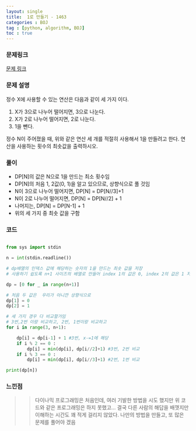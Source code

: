 ```yaml
---
layout: single
title:  1로 만들기 - 1463
categories : BOJ
tag : [python, algorithm, BOJ]
toc : true
---
```


### 문제링크 

[문제 링크](https://www.acmicpc.net/problem/1463) 



### 문제 설명

<p>정수 X에 사용할 수 있는 연산은 다음과 같이 세 가지 이다.</p>

<ol>
	<li>X가 3으로 나누어 떨어지면, 3으로 나눈다.</li>
	<li>X가 2로 나누어 떨어지면, 2로 나눈다.</li>
	<li>1을 뺀다.</li>
</ol>

<p>정수 N이 주어졌을 때, 위와 같은 연산 세 개를 적절히 사용해서 1을 만들려고 한다. 연산을 사용하는 횟수의 최솟값을 출력하시오.</p>

### 풀이

* DP[N]의 값은 N으로 1을 만드는 최소 횟수임
* DP[N]의 처음 1, 2값(0, 1)을 알고 있으므로, 상향식으로 풀 것임
* N이 3으로 나누어 떨어지면, DP[N] = DP[N//3]+1
* N이 2로 나누어 떨어지면, DP[N] = DP[N//2] + 1
* 나머지는, DP[N] = DP[N-1] + 1
* 위의 세 가지 중 최솟 값을 구함

### 코드

```python

from sys import stdin

n = int(stdin.readline())

# dp배열의 인덱스 값에 해당하는 숫자의 1을 만드는 최솟 값을 저장
# 사용하기 쉽도록 n+1 사이즈의 배열로 만들어 index 1의 값은 0, index 2의 값은 1 저장

dp = [0 for _ in range(n+1)]

# 처음 두 값은  우리가 아니깐 상향식으로
dp[1] = 0
dp[2] = 1

# 세 가지 경우 다 비교할거임
# 3번,2번 이랑 비교하고, 2번, 1번이랑 비교하고
for i in range(3, n+1):

    dp[i] = dp[i-1] + 1 #3번, x-=1에 해당
    if i % 2 == 0 :
        dp[i] = min(dp[i], dp[i//2]+1) #3번, 2번 비교
    if i % 3 == 0 :
        dp[i] = min(dp[i], dp[i//3]+1) #2번, 1번 비교

print(dp[n])

```

### 느낀점

>> 다이나믹 프로그래밍은 처음인데, 여러 기발한 방법을 시도 했지만 위 코드와 같은  프로그래밍은 하지 못했고... 결국 다른 사람의 해답을 배꼇지만 이해하는 시간도 꽤 적게 걸리지 않았다. 나만의 방법을 만들고, 또 많은 문제를 풀어야 겠음